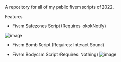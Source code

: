 
A repository for all of my public fivem scripts of 2022.


Features  
  - Fivem Safezones Script (Requires: okokNotify)
 
 
 ![image](https://user-images.githubusercontent.com/107282158/185765820-19a682a4-8c67-46eb-a23f-5c21aaea05d0.png)
  
  
  - Fivem Bomb Script (Requires: Interact Sound)
  
  
  - Fivem Bodycam Script (Requires: Nothing)
  ![image](https://user-images.githubusercontent.com/107282158/185765783-7a92a0d0-32cf-458e-91e6-3adeff741847.png)
 
